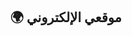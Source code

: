 <h2 align="center">🌍 موقعي الإلكتروني</h2>

<p align="center">
  <a href="https://akramaljabari.github.io/">
  </a>
</p>
